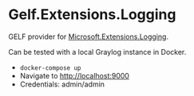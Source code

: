 # Gelf.Extensions.Logging

GELF provider for [Microsoft.Extensions.Logging](https://github.com/aspnet/Logging).

Can be tested with a local Graylog instance in Docker.

- `docker-compose up`
- Navigate to [http://localhost:9000](http://localhost:9000)
- Credentials: admin/admin
